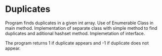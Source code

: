 # Duplicates
Program finds duplicates in a given int array. Use of Enumerable Class in main method. 
Implementation of separate class with simple method to find duplicates and aditional hashset method. 
Implemetation of interface. 

The program returns 1 if duplicate appears and -1 if duplicate does not appear. 
